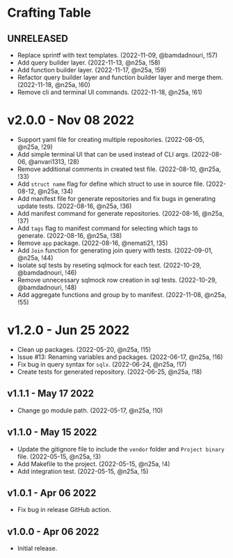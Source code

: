 # Crafting Table

## UNRELEASED

* Replace sprintf with text templates. (2022-11-09, @bamdadnouri, !57)
* Add query builder layer. (2022-11-13, @n25a, !58)
* Add function builder layer. (2022-11-17, @n25a, !59)
* Refactor query builder layer and function builder layer and merge them. (2022-11-18, @n25a, !60)
* Remove cli and terminal UI commands. (2022-11-18, @n25a, !61)

# v2.0.0 - Nov 08 2022 

* Support yaml file for creating multiple repositories. (2022-08-05, @n25a, !29)
* Add simple terminal UI that can be used instead of CLI args. (2022-08-06, @anvari1313, !28)
* Remove additional comments in created test file. (2022-08-10, @n25a, !33) 
* Add `struct name` flag for define which struct to use in source file. (2022-08-12, @n25a, !34)
* Add manifest file for generate repositories and fix bugs in generating update tests. (2022-08-16, @n25a, !36)
* Add manifest command for generate repositories. (2022-08-16, @n25a, !37)
* Add `tags` flag to manifest command for selecting which tags to generate. (2022-08-16, @n25a, !38) 
* Remove `app` package. (2022-08-16, @nemati21, !35)
* Add `Join` function for generating join query with tests. (2022-09-01, @n25a, !44)
* Isolate sql tests by reseting sqlmock for each test. (2022-10-29, @bamdadnouri, !46)
* Remove unnecessary sqlmock row creation in sql tests. (2022-10-29, @bamdadnouri, !48)
* Add aggregate functions and group by to manifest. (2022-11-08, @n25a, !55)

# v1.2.0 - Jun 25 2022

* Clean up packages. (2022-05-20, @n25a, !15)
* Issue #13: Renaming variables and packages. (2022-06-17, @n25a, !16)
* Fix bug in query syntax for `sqlx`. (2022-06-24, @n25a, !17)
* Create tests for generated repository. (2022-06-25, @n25a, !18)

## v1.1.1 - May 17 2022

* Change go module path. (2022-05-17, @n25a, !10)

## v1.1.0 - May 15 2022

* Update the gitignore file to include the `vendor` folder and `Project binary` file. (2022-05-15, @n25a, !3)
* Add Makefile to the project. (2022-05-15, @n25a, !4)
* Add integration test. (2022-05-15, @n25a, !5)

## v1.0.1 - Apr 06 2022

* Fix bug in release GitHub action.

## v1.0.0 - Apr 06 2022

* Initial release.
